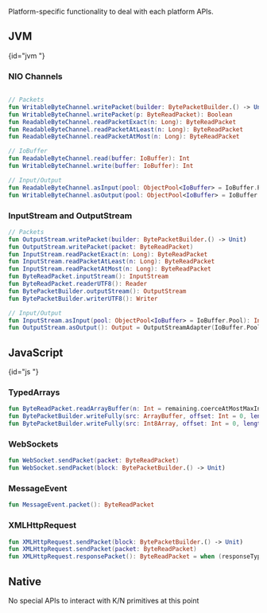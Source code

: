 [//]: # (title: Platforms)
[//]: # (caption: Platforms)
[//]: # (category: kotlinx)
[//]: # (toc: false)
[//]: # (permalink: /kotlinx/io/platforms.html)
[//]: # (ktor_version_review: 1.0.0)

Platform-specific functionality to deal with each platform APIs.

## JVM
{id="jvm "}

### NIO Channels

```kotlin

// Packets
fun WritableByteChannel.writePacket(builder: BytePacketBuilder.() -> Unit): ByteReadPacket?
fun WritableByteChannel.writePacket(p: ByteReadPacket): Boolean
fun ReadableByteChannel.readPacketExact(n: Long): ByteReadPacket
fun ReadableByteChannel.readPacketAtLeast(n: Long): ByteReadPacket
fun ReadableByteChannel.readPacketAtMost(n: Long): ByteReadPacket

// IoBuffer
fun ReadableByteChannel.read(buffer: IoBuffer): Int
fun WritableByteChannel.write(buffer: IoBuffer): Int

// Input/Output
fun ReadableByteChannel.asInput(pool: ObjectPool<IoBuffer> = IoBuffer.Pool): Input = ChannelAsInput(this, pool)
fun WritableByteChannel.asOutput(pool: ObjectPool<IoBuffer> = IoBuffer.Pool): Output = ChannelAsOutput(pool, this)
```

### InputStream and OutputStream

```kotlin
// Packets
fun OutputStream.writePacket(builder: BytePacketBuilder.() -> Unit)
fun OutputStream.writePacket(packet: ByteReadPacket)
fun InputStream.readPacketExact(n: Long): ByteReadPacket
fun InputStream.readPacketAtLeast(n: Long): ByteReadPacket
fun InputStream.readPacketAtMost(n: Long): ByteReadPacket
fun ByteReadPacket.inputStream(): InputStream
fun ByteReadPacket.readerUTF8(): Reader
fun BytePacketBuilder.outputStream(): OutputStream
fun BytePacketBuilder.writerUTF8(): Writer

// Input/Output
fun InputStream.asInput(pool: ObjectPool<IoBuffer> = IoBuffer.Pool): Input = InputStreamAsInput(this, pool)
fun OutputStream.asOutput(): Output = OutputStreamAdapter(IoBuffer.Pool, this)
```

## JavaScript
{id="js "}

### TypedArrays

```kotlin
fun ByteReadPacket.readArrayBuffer(n: Int = remaining.coerceAtMostMaxInt()): ArrayBuffer
fun BytePacketBuilder.writeFully(src: ArrayBuffer, offset: Int = 0, length: Int = src.byteLength - offset)
fun BytePacketBuilder.writeFully(src: Int8Array, offset: Int = 0, length: Int = src.length - offset)
```

### WebSockets

```kotlin
fun WebSocket.sendPacket(packet: ByteReadPacket)
fun WebSocket.sendPacket(block: BytePacketBuilder.() -> Unit)
```

### MessageEvent

```kotlin
fun MessageEvent.packet(): ByteReadPacket
```

### XMLHttpRequest

```kotlin
fun XMLHttpRequest.sendPacket(block: BytePacketBuilder.() -> Unit)
fun XMLHttpRequest.sendPacket(packet: ByteReadPacket)
fun XMLHttpRequest.responsePacket(): ByteReadPacket = when (responseType)
```

## Native

No special APIs to interact with K/N primitives at this point